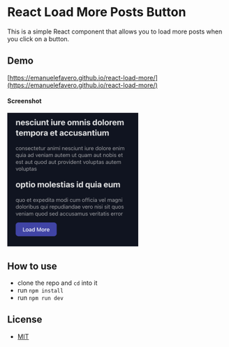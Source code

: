 # React Load More Posts Button

This is a simple React component that allows you to load more posts when you click on a button.

## Demo

[https://emanuelefavero.github.io/react-load-more/](https://emanuelefavero.github.io/react-load-more/)

#### Screenshot

<img src="screenshot.png" alt="screenshot" width="300">

## How to use

- clone the repo and `cd` into it
- run `npm install`
- run `npm run dev`

## License

- [MIT](LICENSE.md)
